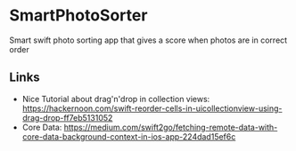 # SmartPhotoSorter
Smart swift photo sorting app that gives a score when photos are in correct order

## Links
* Nice Tutorial about drag'n'drop in collection views: https://hackernoon.com/swift-reorder-cells-in-uicollectionview-using-drag-drop-ff7eb5131052
* Core Data: https://medium.com/swift2go/fetching-remote-data-with-core-data-background-context-in-ios-app-224dad15ef6c
